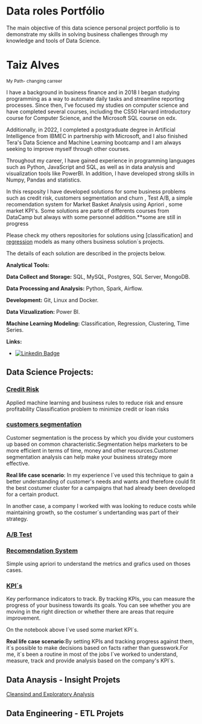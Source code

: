 # Data roles Portfólio

The main objective of this data science personal project portfolio is to demonstrate my skills in solving business challenges through my knowledge and tools of Data Science.



# Taiz Alves

<sub>My Path- changing carreer</sub>

I have a background in business finance and in 2018 I began studying programming as a way to automate daily tasks and streamline reporting processes. Since then, I've focused my studies on computer science and have completed several courses, including the CS50 Harvard introductory course for Computer Science, and the Microsoft SQL course on edx.

Additionally, in 2022, I completed a postgraduate degree in Artificial Intelligence from IBMEC in partnership with Microsoft, and I also finished Tera's Data Science and Machine Learning bootcamp and I am always seeking to improve myself through other courses.

Throughout my career, I have gained experience in programming languages such as Python, JavaScript and SQL, as well as in data analysis and visualization tools like PowerBI. In addition, I have developed strong skills in Numpy, Pandas and statistics.

In this resposity I have developed solutions for some business problems such as credit risk, customers segmentation and churn , Test A/B, a simple recomendation system for Market Basket Analysis using Apriori , some market KPI's.
<smaller>Some solutions are parte of differents courses from DataCamp but always with some personnel addition.\*\*some are still in progress<smaller/>

Please check my others repositories for solutions using [classification] and [regression](https://github.com/TaizAlves/ml-real-state-predictive-modeling) models as many others business solution´s projects.

The details of each solution are described in the projects below.

**Analytical Tools:**

**Data Collect and Storage:** SQL, MySQL, Postgres, SQL Server, MongoDB.

**Data Processing and Analysis:** Python, Spark, Airflow.

**Development:** Git, Linux and Docker.

**Data Vizualization:** Power BI.

**Machine Learning Modeling:** Classification, Regression, Clustering, Time Series.

**Links:**

- [![Linkedin Badge](https://img.shields.io/badge/-LinkedIn-blue?style=flat&logo=LinkedIn&logoColor=white)](https://www.linkedin.com/in/taiz-alves-664a081)


## Data Science Projects:
### [Credit Risk](https://github.com/TaizAlves/data_science_roles/tree/master/Machine_Learning/credit_risk)
Applied machine learning and business rules to reduce risk and ensure profitability
Classification problem to minimize credit or loan risks



### [customers segmentation](https://github.com/TaizAlves/data_science_roles/blob/master/Machine_Learning/RFM.ipynb)

Customer segmentation is the process by which you divide your customers up based on common characteristic.Segmentation helps marketers to be more efficient in terms of time, money and other resources.Customer segmentation analysis can help make your business strategy more effective.

**Real life case scenario**: In my experience I´ve used this technique to gain a better understanding of customer's needs and wants and therefore could fit the best costumer cluster for a campaigns that had already been developed for a certain product.

In another case, a company I worked with was looking to reduce costs while maintaining growth, so the costumer´s undertanding was part of their strategy.

### [A/B Test](https://github.com/TaizAlves/data_science_roles/blob/master/A_B_test/statistics_A_B_test.ipynb)


### [Recomendation System](https://github.com/TaizAlves/data_science_roles/blob/master/KPIs_and_Exploratory/recommendation_system.ipynb)
Simple using apriori to understand the metrics and grafics used on thoses cases.


### [KPI´s](https://github.com/TaizAlves/data_science_roles/blob/master/KPIs_and_Exploratory/marketing_sales_KPI%C2%B4s.ipynb)

Key performance indicators to track. By tracking KPIs, you can measure the progress of your business towards its goals. You can see whether you are moving in the right direction or whether there are areas that require improvement.

On the notebook above I´ve used some market KPI´s.

**Real life case scenario**:By setting KPIs and tracking progress against them,  it´s possible to make decisions based on facts rather than guesswork.For me, it´s been a routine in most of the jobs I´ve worked to understand, measure, track and provide analysis based on the company's KPI´s.


## Data Anaysis - Insight Projets 
[Cleansind and Exploratory Analysis](https://github.com/TaizAlves/aviation_occurencies)

## Data Engineering - ETL Projets
